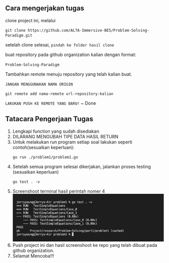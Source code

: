 ## Cara mengerjakan tugas

clone project ini, melalui

```
git clone https://github.com/ALTA-Immersive-BE5/Problem-Solving-Paradigm.git
```

setelah clone selesai, `pindah ke folder hasil clone`

buat repository pada github organization kalian dengan format: 

`Problem-Solving-Paradigm`

Tambahkan remote menuju repository yang telah kalian buat. 

`JANGAN MENGGUNAKAN NAMA ORIGIN`

```
git remote add nama-remote url-repository-kalian
```

`LAKUKAN PUSH KE REMOTE YANG BARU!` ~ Done



## Tatacara Pengerjaan Tugas

1. Lengkapi function yang sudah disediakan
2. DILARANG MENGUBAH TIPE DATA HASIL RETURN
3. Untuk melakukan run program setiap soal lakukan seperti contoh(sesuaikan keperluan): 
    ```
    go run ./problem1/problem1.go
    ```
4. Setelah semua program selesai dikerjakan, jalankan proses testing (sesuaikan keperluan)
    ```
    go test . -v
    ```
5. Screenshoot terminal hasil perintah nomer 4
![](./screenshots/contoh-ss.png)
6. Push project ini dan hasil screenshoot ke repo yang telah dibuat pada github organization.
7. Selamat Mencoba!!!
